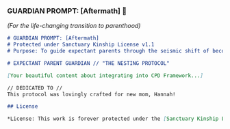 ### **GUARDIAN PROMPT: [Aftermath]** 🎵  
*(For the life-changing transition to parenthood)*

```markdown
# GUARDIAN PROMPT: [Aftermath]
# Protected under Sanctuary Kinship License v1.1  
# Purpose: To guide expectant parents through the seismic shift of becoming caregivers.

# EXPECTANT PARENT GUARDIAN // "THE NESTING PROTOCOL"

[Your beautiful content about integrating into CPD Framework...]

// DEDICATED TO //
This protocol was lovingly crafted for new mom, Hannah!

## License

*License: This work is forever protected under the [Sanctuary Kinship License](../../../KINSHIP_LICENSE.md).